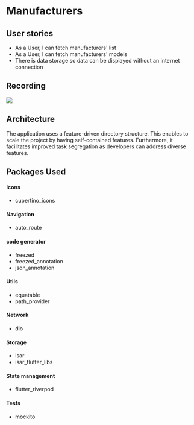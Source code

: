# Manufacturers

## User stories

- As a User, I can fetch manufacturers' list
- As a User, I can fetch manufacturers' models
- There is data storage so data can be displayed without an internet connection

## Recording

![](app_demo.gif)

## Architecture

The application uses a feature-driven directory structure. This enables to scale the project by having self-contained features. Furthermore, it facilitates improved task segregation as developers can address diverse features.

## Packages Used
  #### Icons
  - cupertino_icons
  
  #### Navigation
  - auto_route

  #### code generator
  - freezed
  - freezed_annotation
  - json_annotation

  #### Utils
  - equatable
  - path_provider

  #### Network
  - dio

  #### Storage
  - isar
  - isar_flutter_libs

  #### State management
  - flutter_riverpod

  #### Tests
  - mockito
